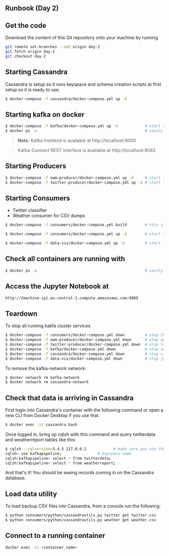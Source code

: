 ## Runbook (Day 2)

## Get the code
Download the content of this Git repository onto your machine by running
```bash
git remote set-branches --add origin day-2
git fetch origin day-2
git checkout day-2
````

## Starting Cassandra
Cassandra is setup so it runs keyspace and schema creation scripts at first setup so it is ready to use.

```bash
$ docker-compose -f cassandra/docker-compose.yml up -d
```

## Starting kafka on docker
```bash
$ docker-compose -f kafka/docker-compose.yml up -d            # start single zookeeper, broker, kafka-manager and kafka-connect services
$ docker ps -a                                                # sanity check to make sure services are up: kafka_broker_1, kafka-manager, zookeeper, kafka-connect service
```

> **Note:** 
Kafka frontend is available at http://localhost:9000

> Kafka-Connect REST interface is available at http://localhost:8083

## Starting Producers
```bash
$ docker-compose -f owm-producer/docker-compose.yml up -d     # start the producer that retrieves open weather map
$ docker-compose -f twitter-producer/docker-compose.yml up -d # start the producer for twitter
```

## Starting Consumers
- Twitter classifier 
- Weather consumer for CSV dumps
```bash
$ docker-compose -f consumers/docker-compose.yml build        # this step is always required to apply new changes
```
```bash
$ docker-compose -f consumers/docker-compose.yml up -d        # start the consumers
```

```bash
$ docker-compose -f data-vis/docker-compose.yml up -d         # start the web app for data visualization 
```

## Check all containers are running with
```bash
$ docker ps -a                                                # sanity check to make sure services are up: kafka_broker_1, kafka-manager, zookeeper, kafka-connect service
```

## Access the Jupyter Notebook at
```bash
http://{machine-ip}.eu-central-1.compute.amazonaws.com:8889
```

## Teardown
To stop all running kakfa cluster services

```bash
$ docker-compose -f consumers/docker-compose.yml down         # stop the consumers
$ docker-compose -f owm-producer/docker-compose.yml down      # stop open weather map producer
$ docker-compose -f twitter-producer/docker-compose.yml down  # stop twitter producer
$ docker-compose -f kafka/docker-compose.yml down             # stop zookeeper, broker, kafka-manager and kafka-connect services
$ docker-compose -f cassandra/docker-compose.yml down         # stop cassandra
$ docker-compose -f data-vis/docker-compose.yml down          # stop jupyter notebook
```

To remove the kafka-network network:

```bash
$ docker network rm kafka-network
$ docker network rm cassandra-network
```

## Check that data is arriving in Cassandra
First login into Cassandra's container with the following command or open a new CLI from Docker Desktop if you use that.

```bash
$ docker exec -it cassandra bash
```
Once logged in, bring up cqlsh with this command and query twitterdata and weatherreport tables like this:

```bash
$ cqlsh --cqlversion=3.4.5 127.0.0.1 			# make sure you use the correct cqlversion
cqlsh> use kafkapipeline;				 # keyspace name
cqlsh:kafkapipeline> select * from twitterdata;
cqlsh:kafkapipeline> select * from weatherreport;
```

And that's it! You should be seeing records coming in on the Cassandra database.

## Load data utility
To load backup CSV files into Cassandra, from a console run the following:

```bash
$ python consumers/python/cassandrautils.py twitter get twitter.csv
$ python consumers/python/cassandrautils.py weather get weather.csv
```

## Connect to a running container
```bash
docker exec -it <container_name>
```


